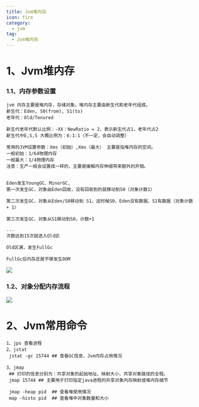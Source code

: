 ```yaml
---
title: Jvm堆内存
icon: fire
category:
  - jvm
tag:
  - Jvm堆内存
---
```


# 1、Jvm堆内存


### 1.1、内存参数设置
```text
jvm 内存主要是堆内存，存储对象。堆内存主要由新生代和老年代组成。
新生代：Eden, S0(from), S1(to)
老年代：Old/Tenured

新生代老年代默认比例：-XX：NewRatio = 2，表示新生代占1，老年代占2
新生代中E,S,S 大概比例为：6:1:1（不一定，会自动调整）

常用的JVM设置参数：Xms（初始）,Xmx（最大） 主要是指堆内存的空间。
一般初始：1/64物理内存
一般最大：1/4物理内存
注意：生产一般会设置成一样的，主要是缓解内存伸缩带来额外的开销。


Eden发生YoungGC、MinorGC,
第一次发生GC，对象由Eden回收，没有回收到的就移动到S0（对象计数1）

第二次发生GC，对象从Eden/S0移动到 S1，这时候S0、Eden没有数据，S1有数据（对象计数 + 1）

第三次发生GC，对象从S1移动到S0，计数+1

...
次数达到15次就进入Old区

Old区满，发生FullGc

FullGc后内存还是不够发生OOM
```
![](https://wqknowledge.oss-cn-shenzhen.aliyuncs.com/java/jvmesso.jpg)


### 1.2、对象分配内存流程

![](https://wqknowledge.oss-cn-shenzhen.aliyuncs.com/java/jvm%E6%B5%81%E7%A8%8B%E5%9B%BE.jpg)


# 2、Jvm常用命令
```shell
1、jps 查看进程
2、jstat
 jstat -gc 15744 ## 查看GC信息，Jvm内存占用情况

3、jmap
 ## 打印的信息分别为：共享对象的起始地址、映射大小、共享对象路径的全程。
 jmap 15744 ## 主要用于打印指定java进程的共享对象内存映射或堆内存细节 
 
 jmap -heap pid  ## 查看堆使用情况
 map -histo pid  ## 查看堆中对象数量和大小
 
```


